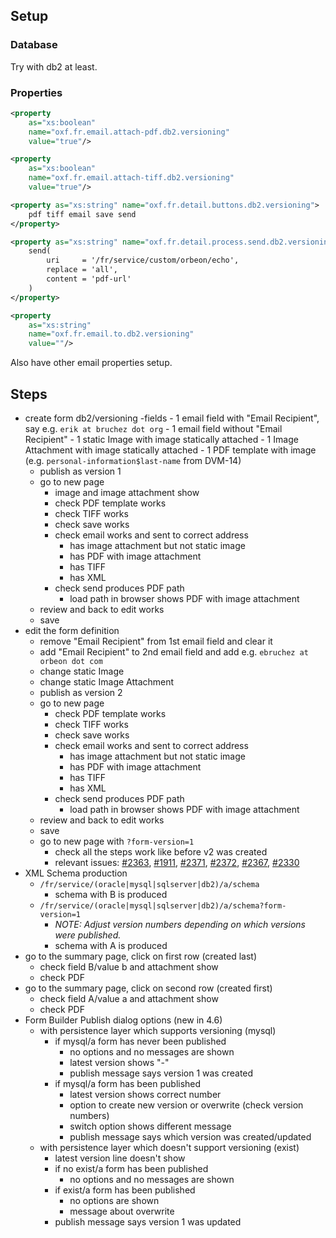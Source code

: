 

## Setup

### Database

Try with db2 at least.

### Properties

```xml
<property
    as="xs:boolean"
    name="oxf.fr.email.attach-pdf.db2.versioning"
    value="true"/>

<property
    as="xs:boolean"
    name="oxf.fr.email.attach-tiff.db2.versioning"
    value="true"/>

<property as="xs:string" name="oxf.fr.detail.buttons.db2.versioning">
    pdf tiff email save send
</property>

<property as="xs:string" name="oxf.fr.detail.process.send.db2.versioning">
    send(
        uri     = '/fr/service/custom/orbeon/echo', 
        replace = 'all', 
        content = 'pdf-url'
    )
</property>

<property
    as="xs:string"
    name="oxf.fr.email.to.db2.versioning"
    value=""/>
```

Also have other email properties setup.

## Steps

- create form db2/versioning
    -fields
        - 1 email field with "Email Recipient", say e.g. `erik at bruchez dot org`
        - 1 email field without "Email Recipient"
        - 1 static Image with image statically attached
        - 1 Image Attachment with image statically attached
        - 1 PDF template with image (e.g. `personal-information$last-name` from DVM-14)
    - publish as version 1
    - go to new page
        - image and image attachment show
        - check PDF template works
        - check TIFF works
        - check save works
        - check email works and sent to correct address
            - has image attachment but not static image
            - has PDF with image attachment
            - has TIFF
            - has XML
        - check send produces PDF path
            - load path in browser shows PDF with image attachment
    - review and back to edit works
    - save
- edit the form definition
    - remove "Email Recipient" from 1st email field and clear it
    - add "Email Recipient" to 2nd email field and add e.g. `ebruchez at orbeon dot com`
    - change static Image
    - change static Image Attachment
    - publish as version 2
    - go to new page
        - check PDF template works
        - check TIFF works
        - check save works
        - check email works and sent to correct address
            - has image attachment but not static image
            - has PDF with image attachment
            - has TIFF
            - has XML
        - check send produces PDF path
            - load path in browser shows PDF with image attachment
    - review and back to edit works
    - save
    - go to new page with `?form-version=1`
        - check all the steps work like before v2 was created
        - relevant issues:
            [#2363](https://github.com/orbeon/orbeon-forms/issues/2363),
            [#1911](https://github.com/orbeon/orbeon-forms/issues/1911),
            [#2371](https://github.com/orbeon/orbeon-forms/issues/2371),
            [#2372](https://github.com/orbeon/orbeon-forms/issues/2372),
            [#2367](https://github.com/orbeon/orbeon-forms/issues/2367),
            [#2330](https://github.com/orbeon/orbeon-forms/issues/2330)
- XML Schema production
    - `/fr/service/(oracle|mysql|sqlserver|db2)/a/schema`
        - schema with B is produced
    - `/fr/service/(oracle|mysql|sqlserver|db2)/a/schema?form-version=1`
        - *NOTE: Adjust version numbers depending on which versions were published.*
        - schema with A is produced
- go to the summary page, click on first row (created last)
    - check field B/value b and attachment show
    - check PDF
- go to the summary page, click on second row (created first)
    - check field A/value a and attachment show
    - check PDF
- Form Builder Publish dialog options (new in 4.6)
    - with persistence layer which supports versioning (mysql)
        - if mysql/a form has never been published
            - no options and no messages are shown
            - latest version shows "-"
            - publish message says version 1 was created
        - if mysql/a form has been published
            - latest version shows correct number
            - option to create new version or overwrite (check version numbers)
            - switch option shows different message
            - publish message says which version was created/updated
    - with persistence layer which doesn't support versioning (exist)
        - latest version line doesn't show
        - if no exist/a form has been published
            - no options and no messages are shown
        - if exist/a form has been published
            - no options are shown
            - message about overwrite
        - publish message says version 1 was updated

